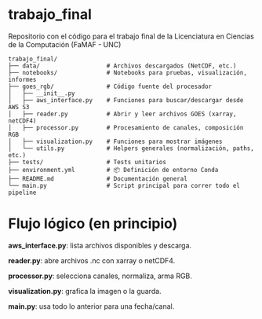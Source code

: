 # trabajo_final
Repositorio con el código para el trabajo final de la Licenciatura en Ciencias de la Computación (FaMAF - UNC)
```
trabajo_final/
├── data/                   # Archivos descargados (NetCDF, etc.)
├── notebooks/              # Notebooks para pruebas, visualización, informes
├── goes_rgb/               # Código fuente del procesador
│   ├── __init__.py
│   ├── aws_interface.py    # Funciones para buscar/descargar desde AWS S3
│   ├── reader.py           # Abrir y leer archivos GOES (xarray, netCDF4)
│   ├── processor.py        # Procesamiento de canales, composición RGB
│   ├── visualization.py    # Funciones para mostrar imágenes
│   └── utils.py            # Helpers generales (normalización, paths, etc.)
├── tests/                  # Tests unitarios
├── environment.yml         # 📦 Definición de entorno Conda
├── README.md               # Documentación general
└── main.py                 # Script principal para correr todo el pipeline
```

# Flujo lógico (en principio)

**aws_interface.py**: lista archivos disponibles y descarga.

**reader.py**: abre archivos .nc con xarray o netCDF4.

**processor.py**: selecciona canales, normaliza, arma RGB.

**visualization.py**: grafica la imagen o la guarda.

**main.py**: usa todo lo anterior para una fecha/canal.
